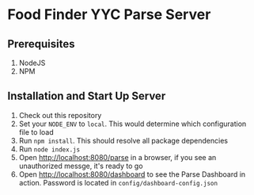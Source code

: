 Food Finder YYC Parse Server
===

Prerequisites 
---

1. NodeJS
1. NPM

Installation and Start Up Server
---

1. Check out this repository
1. Set your `NODE_ENV` to `local`. This would determine which configuration file to load
1. Run `npm install`. This should resolve all package dependencies
1. Run `node index.js`
1. Open [http://localhost:8080/parse](http://localhost:8080/parse) in a browser, if you see an unauthorized messge, it's ready to go
1. Open [http://localhost:8080/dashboard](http://localhost:8080/dashboard) to see the Parse Dashboard in action. Password is located in `config/dashboard-config.json`
